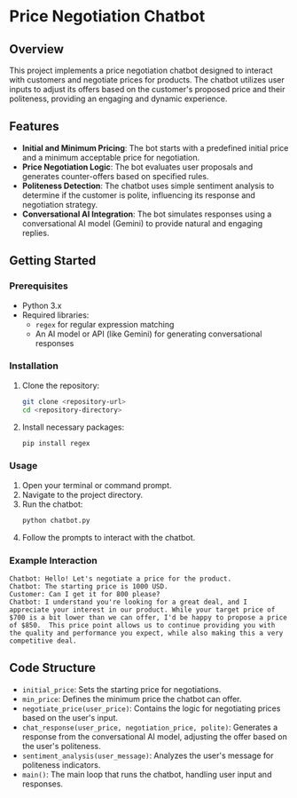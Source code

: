 # Price Negotiation Chatbot

## Overview

This project implements a price negotiation chatbot designed to interact with customers and negotiate prices for products. The chatbot utilizes user inputs to adjust its offers based on the customer's proposed price and their politeness, providing an engaging and dynamic experience.

## Features

- **Initial and Minimum Pricing**: The bot starts with a predefined initial price and a minimum acceptable price for negotiation.
- **Price Negotiation Logic**: The bot evaluates user proposals and generates counter-offers based on specified rules.
- **Politeness Detection**: The chatbot uses simple sentiment analysis to determine if the customer is polite, influencing its response and negotiation strategy.
- **Conversational AI Integration**: The bot simulates responses using a conversational AI model (Gemini) to provide natural and engaging replies.

## Getting Started

### Prerequisites

- Python 3.x
- Required libraries:
  - `regex` for regular expression matching
  - An AI model or API (like Gemini) for generating conversational responses

### Installation

1. Clone the repository:
   ```bash
   git clone <repository-url>
   cd <repository-directory>
   ```

2. Install necessary packages:
   ```bash
   pip install regex
   ```

### Usage

1. Open your terminal or command prompt.
2. Navigate to the project directory.
3. Run the chatbot:
   ```bash
   python chatbot.py
   ```
4. Follow the prompts to interact with the chatbot.

### Example Interaction

```
Chatbot: Hello! Let's negotiate a price for the product.
Chatbot: The starting price is 1000 USD.
Customer: Can I get it for 800 please?
Chatbot: I understand you're looking for a great deal, and I appreciate your interest in our product. While your target price of $700 is a bit lower than we can offer, I'd be happy to propose a price of $850.  This price point allows us to continue providing you with the quality and performance you expect, while also making this a very competitive deal. 

```

## Code Structure

- `initial_price`: Sets the starting price for negotiations.
- `min_price`: Defines the minimum price the chatbot can offer.
- `negotiate_price(user_price)`: Contains the logic for negotiating prices based on the user's input.
- `chat_response(user_price, negotiation_price, polite)`: Generates a response from the conversational AI model, adjusting the offer based on the user's politeness.
- `sentiment_analysis(user_message)`: Analyzes the user's message for politeness indicators.
- `main()`: The main loop that runs the chatbot, handling user input and responses.

